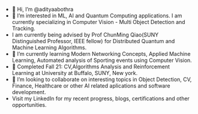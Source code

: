 - 👋 Hi, I’m @adityaabothra
- 👀 I’m interested in ML, AI and Quantum Computing applications. I am currently specializing in Computer Vision - Multi Object Detection and Tracking.
- I am currently being advised by Prof ChunMing Qiao(SUNY Distinguished Professor, IEEE fellow) for Distributed Quantum and Machine Learning Algorithms.
- 🌱 I’m currently learning Modern Networking Concepts, Applied Machine Learning, Automated analysis of Sporting events using Computer Vision.
- 🌱 Completed Fall 21: CV,Algorithms Analysis and Reinforcement Learning at University at Buffalo, SUNY, New york.
- 💞️ I’m looking to collaborate on interesting topics in Object Detection, CV, Finance, Healthcare or other AI related aplications and software development.
- Visit my LinkedIn for my recent progress, blogs, certifications and other opportunities.

<!---
adityaabothra/adityaabothra is a ✨ special ✨ repository because its `README.md` (this file) appears on your GitHub profile.
You can click the Preview link to take a look at your changes.
--->
